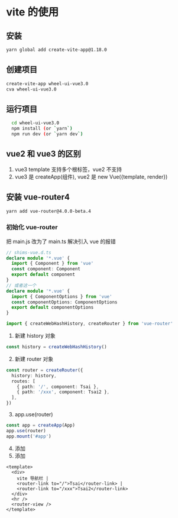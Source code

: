 # vite 的使用

## 安装

```bash
yarn global add create-vite-app@1.18.0
```

## 创建项目

```bash
create-vite-app wheel-ui-vue3.0
cva wheel-ui-vue3.0
```

## 运行项目

```bash
  cd wheel-ui-vue3.0
  npm install (or `yarn`)
  npm run dev (or `yarn dev`)
```

## vue2 和 vue3 的区别

1. vue3 template 支持多个根标签，vue2 不支持
2. vue3 是 createApp(组件), vue2 是 new Vue({template, render})

## 安装 vue-router4

```bash
yarn add vue-router@4.0.0-beta.4
```

### 初始化 vue-router

把 main.js 改为了 main.ts
解决引入 vue 的报错

```ts
// shims-vue.d.ts
declare module '*.vue' {
  import { Component } from 'vue'
  const component: Component
  export default component
}
// 或者这一个
declare module '*.vue' {
  import { ComponentOptions } from 'vue'
  const componentOptions: ComponentOptions
  export default componentOptions
}
```

```ts
import { createWebHashHistory, createRouter } from 'vue-router'
```

1. 新建 history 对象

```ts
const history = createWebHashHistory()
```

2. 新建 router 对象

```ts
const router = createRouter({
  history: history,
  routes: [
    { path: '/', component: Tsai },
    { path: '/xxx', component: Tsai2 },
  ],
})
```

3. app.use(router)

```ts
const app = createApp(App)
app.use(router)
app.mount('#app')
```

4. 添加<router-view>
5. 添加<router-link>

```vue
<template>
  <div>
    vite 导航栏 |
    <router-link to="/">Tsai</router-link> |
    <router-link to="/xxx">Tsai2</router-link>
  </div>
  <hr />
  <router-view />
</template>
```
